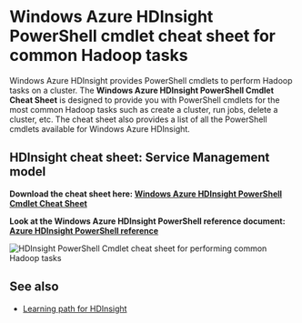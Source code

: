 <properties 
	pageTitle="HDInsight Hadoop PowerShell Cmdlet Cheat Sheet | Windows Azure" 
	description="A downloadable HDInsight Hadoop powershell cmdlet cheat sheet that can help you perform standard Hadoop tasks in Azure HDInsight."
	services="hdinsight" 
	documentationCenter="" 
	authors="nitinme" 
	manager="paulettm" 
	editor="cgronlun"/>

<tags
	ms.service="hdinsight"
	ms.date="11/29/2015"
	wacn.date=""/>


# Windows Azure HDInsight PowerShell cmdlet cheat sheet for common Hadoop tasks

Windows Azure HDInsight provides PowerShell cmdlets to perform Hadoop tasks on a cluster. The **Windows Azure HDInsight PowerShell Cmdlet Cheat Sheet** is designed to provide you with PowerShell cmdlets for the most common Hadoop tasks such as create a cluster, run jobs, delete a cluster, etc. The cheat sheet also provides a list of all the PowerShell cmdlets available for Windows Azure HDInsight.

## HDInsight cheat sheet: Service Management model

**Download the cheat sheet here: [Windows Azure HDInsight PowerShell Cmdlet Cheat Sheet](http://download.microsoft.com/download/B/7/D/B7DBB509-164D-4343-9894-12D1FB053776/HDI_PowerShell_Cmdlet_CheatSheet.pdf)**

**Look at the Windows Azure HDInsight PowerShell reference document: [Azure HDInsight PowerShell reference](https://msdn.microsoft.com/zh-cn/library/azure/dn858087.aspx)**

![HDInsight PowerShell Cmdlet cheat sheet for performing common Hadoop tasks](./media/hdinsight-hadoop-powershell-cmdlet-cheat-sheet/HDI.PowerShell.Cmdlet.CheatSheet.png)


## See also

* [Learning path for HDInsight](http://azure.microsoft.com/documentation/learning-paths/hdinsight-self-guided-hadoop-training/)
